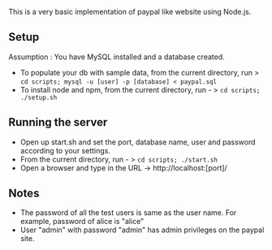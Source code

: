 This is a very basic implementation of paypal like website using Node.js.

## Setup
Assumption : You have MySQL installed and a database created.
- To populate your db with sample data, from the current directory, run >  ```cd scripts; mysql -u [user] -p [database] < paypal.sql```
- To install node and npm, from the current directory, run - > ```cd scripts; ./setup.sh```

## Running the server
- Open up start.sh and set the port, database name, user and password according to your settings.
- From the current directory, run - > ```cd scripts; ./start.sh```
- Open a browser and type in the URL -> http://localhost:[port]/

## Notes

- The password of all the test users is same as the user name. For example, password of alice is "alice" 
- User "admin" with password "admin" has admin privileges on the paypal site.
